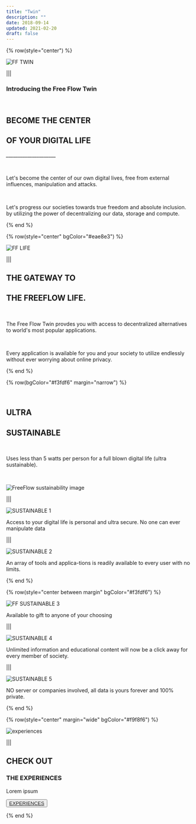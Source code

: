 ```yaml
---
title: "Twin"
description: ""
date: 2018-09-14
updated: 2021-02-20
draft: false
---
```


<!-- section 1 (heade FF TWIN) -->

{% row(style="center") %}

![FF TWIN](twin/FF_twin.png)

|||

### Introducing the Free Flow Twin

<br>

## BECOME THE CENTER 

## OF YOUR DIGITAL LIFE

*_____________________*

<br>

Let's become the center of our own digital lives, free from external influences, manipulation and attacks. 

<br>

Let's progress our societies towards true freedom and absolute inclusion. by utilizing the power of decentralizing our data, storage and compute. 

{% end %}

<!-- section 2 (FF LIFE) -->

{% row(style="center" bgColor="#eae8e3") %}

![FF LIFE](twin/FF_life.png)

|||

## THE GATEWAY TO

## THE FREEFLOW LIFE. 

<br>

The Free Flow Twin provdes you with access to decentralized alternatives to world's most popular applications. 

<br>

Every application is available for you and your society to utilize endlessly without ever worrying about online privacy. 

{% end %}

<!-- section 3 (SUSTAINABLE) -->


<!-- title -->

{% row(bgColor="#f3fdf6" margin="narrow") %}

<br>

## ULTRA

## SUSTAINABLE

<br>

Uses less than 5 watts per person for a full blown digital life (ultra sustainable).

<br>

![FreeFlow sustainability image](twin/F_sustainable.png)

|||

![SUSTAINABLE 1](twin/________.png)

Access to your digital life is personal and ultra secure. No one can ever manipulate data

|||

![SUSTAINABLE 2](twin/________.png)

An array of tools and applica-tions is readily available to every user with no limits. 


{% end %}

<!-- row 2 sustainability -->

{% row(style="center between margin" bgColor="#f3fdf6") %}

![FF SUSTAINABLE 3](twin/_________.png)

Available to gift to anyone of your choosing

|||

![SUSTAINABLE 4](twin/________.png)

Unlimited information and educational content will now be a click away for every member of society.

|||

![SUSTAINABLE 5](twin/________.png)

NO server or companies involved, all data is yours forever and 100% private.

{% end %}

<!-- section 4 (EXPERIENCES) -->

{% row(style="center" margin="wide" bgColor="#f9f8f6") %}

![experiences](twin/FF_twin_experiences.png)

|||

## CHECK OUT

### **THE EXPERIENCES**

Lorem ipsum

<button>[EXPERIENCES]("/experiences")</button>

{% end %}